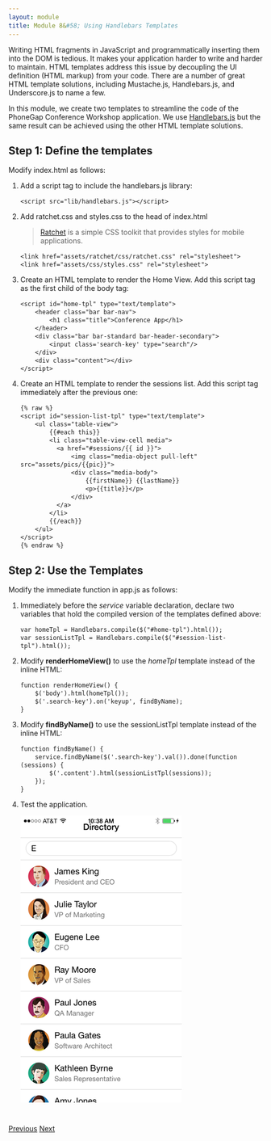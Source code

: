 ```yaml
---
layout: module
title: Module 8&#58; Using Handlebars Templates
---
```

Writing HTML fragments in JavaScript and programmatically inserting them into the DOM is tedious. It makes your application harder to write and harder to maintain. HTML templates address this issue by decoupling the UI definition (HTML markup) from your code. There are a number of great HTML template solutions, including Mustache.js, Handlebars.js, and Underscore.js to name a few.

In this module, we create two templates to streamline the code of the PhoneGap Conference Workshop application. We use 
[Handlebars.js](http://handlebarsjs.com/) but the same result can be achieved using the other HTML template solutions.

## Step 1: Define the templates

Modify index.html as follows:

1. Add a script tag to include the handlebars.js library:

    ````
    <script src="lib/handlebars.js"></script>
    ````

1. Add ratchet.css and styles.css to the head of index.html

    > [Ratchet](http://goratchet.com/) is a simple CSS toolkit that provides styles for mobile applications.

    ````
    <link href="assets/ratchet/css/ratchet.css" rel="stylesheet">
    <link href="assets/css/styles.css" rel="stylesheet">
    ````

1. Create an HTML template to render the Home View. Add this script tag as the first child of the body tag:

    ````
    <script id="home-tpl" type="text/template">
        <header class="bar bar-nav">
            <h1 class="title">Conference App</h1>
        </header>
        <div class="bar bar-standard bar-header-secondary">
            <input class='search-key' type="search"/>
        </div>
        <div class="content"></div>
    </script>
    ````

1. Create an HTML template to render the sessions list. Add this script tag immediately after the previous one:

    ````
    {% raw %}
    <script id="session-list-tpl" type="text/template">
        <ul class="table-view">
            {{#each this}}
            <li class="table-view-cell media">
              <a href="#sessions/{{ id }}">
                  <img class="media-object pull-left" src="assets/pics/{{pic}}">
                  <div class="media-body">
                      {{firstName}} {{lastName}}
                      <p>{{title}}</p>
                  </div>
              </a>
            </li>
            {{/each}}
        </ul>
    </script>
    {% endraw %}
    ````

## Step 2: Use the Templates

Modify the immediate function in app.js as follows:


1. Immediately before the *service* variable declaration, declare two variables that hold the compiled version of the templates defined above:

    ````
    var homeTpl = Handlebars.compile($("#home-tpl").html());
    var sessionListTpl = Handlebars.compile($("#session-list-tpl").html());
    ````

1. Modify **renderHomeView()** to use the *homeTpl* template instead of the inline HTML:

    ````
    function renderHomeView() {
        $('body').html(homeTpl());
        $('.search-key').on('keyup', findByName);
    }
    ````

1. Modify **findByName()** to use the sessionListTpl template instead of the inline HTML:

    ````
    function findByName() {
        service.findByName($('.search-key').val()).done(function (sessions) {
            $('.content').html(sessionListTpl(sessions));
        });
    }
    ````

1. Test the application.

    ![](images/statusbar1.png)


<div class="row" style="margin-top:40px;">
<div class="col-sm-12">
<a href="single-page-app.html" class="btn btn-default"><i class="glyphicon glyphicon-chevron-left"></i> 
Previous</a>
<a href="creating-view-classes.html" class="btn btn-default pull-right">Next <i class="glyphicon 
glyphicon-chevron-right"></i></a>
</div>
</div>


